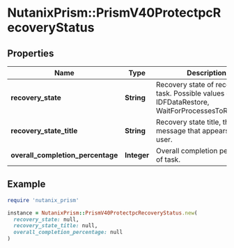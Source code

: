 # NutanixPrism::PrismV40ProtectpcRecoveryStatus

## Properties

| Name | Type | Description | Notes |
| ---- | ---- | ----------- | ----- |
| **recovery_state** | **String** | Recovery state of recovery task. Possible values could be IDFDataRestore, WaitForProcessesToReconcile.  | [optional] |
| **recovery_state_title** | **String** | Recovery state title, the message that appears to the user.  | [optional] |
| **overall_completion_percentage** | **Integer** | Overall completion percentage of task.  | [optional] |

## Example

```ruby
require 'nutanix_prism'

instance = NutanixPrism::PrismV40ProtectpcRecoveryStatus.new(
  recovery_state: null,
  recovery_state_title: null,
  overall_completion_percentage: null
)
```

